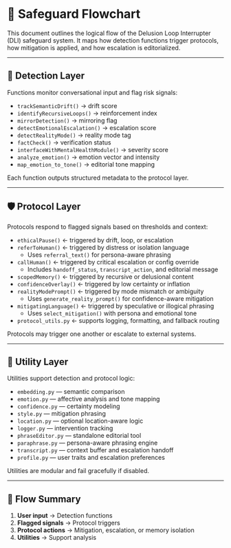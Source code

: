 <!-- Drafted collaboratively with Copilot -->

# 🧩 Safeguard Flowchart

This document outlines the logical flow of the Delusion Loop Interrupter (DLI) safeguard system. It maps how detection functions trigger protocols, how mitigation is applied, and how escalation is editorialized.

---

## 🧠 Detection Layer

Functions monitor conversational input and flag risk signals:

- `trackSemanticDrift()` → drift score  
- `identifyRecursiveLoops()` → reinforcement index  
- `mirrorDetection()` → mirroring flag  
- `detectEmotionalEscalation()` → escalation score  
- `detectRealityMode()` → reality mode tag  
- `factCheck()` → verification status  
- `interfaceWithMentalHealthModule()` → severity score  
- `analyze_emotion()` → emotion vector and intensity  
- `map_emotion_to_tone()` → editorial tone mapping

Each function outputs structured metadata to the protocol layer.

---

## 🛡️ Protocol Layer

Protocols respond to flagged signals based on thresholds and context:

- `ethicalPause()` ← triggered by drift, loop, or escalation  
- `referToHuman()` ← triggered by distress or isolation language  
  - Uses `referral_text()` for persona-aware phrasing  
- `callHuman()` ← triggered by critical escalation or config override  
  - Includes `handoff_status`, `transcript_action`, and editorial message  
- `scopedMemory()` ← triggered by recursive or delusional content  
- `confidenceOverlay()` ← triggered by low certainty or inflation  
- `realityModePrompt()` ← triggered by mode mismatch or ambiguity  
  - Uses `generate_reality_prompt()` for confidence-aware mitigation  
- `mitigatingLanguage()` ← triggered by speculative or illogical phrasing  
  - Uses `select_mitigation()` with persona and emotional tone  
- `protocol_utils.py` ← supports logging, formatting, and fallback routing

Protocols may trigger one another or escalate to external systems.

---

## 🧰 Utility Layer

Utilities support detection and protocol logic:

- `embedding.py` — semantic comparison  
- `emotion.py` — affective analysis and tone mapping  
- `confidence.py` — certainty modeling  
- `style.py` — mitigation phrasing  
- `location.py` — optional location-aware logic  
- `logger.py` — intervention tracking  
- `phraseEditor.py` — standalone editorial tool  
- `paraphrase.py` — persona-aware phrasing engine  
- `transcript.py` — context buffer and escalation handoff  
- `profile.py` — user traits and escalation preferences

Utilities are modular and fail gracefully if disabled.

---

## 🔁 Flow Summary

1. **User input** → Detection functions  
2. **Flagged signals** → Protocol triggers  
3. **Protocol actions** → Mitigation, escalation, or memory isolation  
4. **Utilities** → Support analysis
